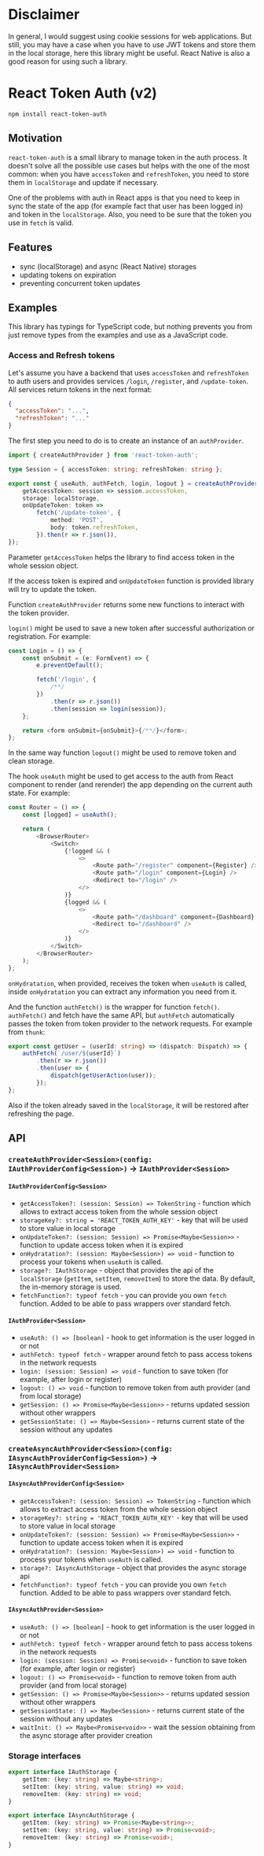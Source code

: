 # Disclaimer

In general, I would suggest using cookie sessions for web applications.
But still, you may have a case when you have to use JWT tokens and store them in the local storage,
here this library might be useful.
React Native is also a good reason for using such a library.

# React Token Auth (v2)

`npm install react-token-auth`

## Motivation

`react-token-auth` is a small library to manage token in the auth process.
It doesn't solve all the possible use cases but helps with the one of
the most common: when you have `accessToken` and `refreshToken`, you
need to store them in `localStorage` and update if necessary.

One of the problems with auth in React apps is that you need to keep in sync the
state of the app (for example fact that user has been logged in) and token in
the `localStorage`. Also, you need to be sure that the token you use in `fetch`
is valid.

## Features

- sync (localStorage) and async (React Native) storages
- updating tokens on expiration
- preventing concurrent token updates

## Examples

This library has typings for TypeScript code, but nothing prevents you from just
remove types from the examples and use as a JavaScript code.

### Access and Refresh tokens

Let's assume you have a backend that uses `accessToken` and `refreshToken` to auth
users and provides services `/login`, `/register`, and `/update-token`. All services
return tokens in the next format:

```json
{
  "accessToken": "...",
  "refreshToken": "..."
}
```

The first step you need to do is to create an instance of an `authProvider`.

```typescript
import { createAuthProvider } from 'react-token-auth';

type Session = { accessToken: string; refreshToken: string };

export const { useAuth, authFetch, login, logout } = createAuthProvider<Session>({
    getAccessToken: session => session.accessToken,
    storage: localStorage,
    onUpdateToken: token =>
        fetch('/update-token', {
            method: 'POST',
            body: token.refreshToken,
        }).then(r => r.json()),
});
```

Parameter `getAccessToken` helps the library to find access token in the
whole session object.

If the access token is expired and `onUpdateToken` function is
provided library will try to update the token.

Function `createAuthProvider` returns some new functions to interact with
the token provider.

`login()` might be used to save a new token after successful authorization
or registration. For example:

```typescript jsx
const Login = () => {
    const onSubmit = (e: FormEvent) => {
        e.preventDefault();

        fetch('/login', {
            /**/
        })
            .then(r => r.json())
            .then(session => login(session));
    };

    return <form onSubmit={onSubmit}>{/**/}</form>;
};
```

In the same way function `logout()` might be used to remove
token and clean storage.

The hook `useAuth` might be used to get access to the auth from React
component to render (and rerender) the app depending on the current
auth state. For example:

```typescript jsx
const Router = () => {
    const [logged] = useAuth();

    return (
        <BrowserRouter>
            <Switch>
                {!logged && (
                    <>
                        <Route path="/register" component={Register} />
                        <Route path="/login" component={Login} />
                        <Redirect to="/login" />
                    </>
                )}
                {logged && (
                    <>
                        <Route path="/dashboard" component={Dashboard} exact />
                        <Redirect to="/dashboard" />
                    </>
                )}
            </Switch>
        </BrowserRouter>
    );
};
```

`onHydratation`, when provided, receives the token when `useAuth` is called, inside `onHydratation` you can extract any information you need from it.

And the function `authFetch()` is the wrapper for function `fetch()`.
`authFetch()` and fetch have the same API, but `authFetch` automatically
passes the token from token provider to the network requests. For example
from `thunk`:

```typescript
export const getUser = (userId: string) => (dispatch: Dispatch) => {
    authFetch(`/user/${userId}`)
        .then(r => r.json())
        .then(user => {
            dispatch(getUserAction(user));
        });
};
```

Also if the token already saved in the `localStorage`, it
will be restored after refreshing the page.

## API

### `createAuthProvider<Session>(config: IAuthProviderConfig<Session>)` -> `IAuthProvider<Session>`

#### `IAuthProviderConfig<Session>`

-   `getAccessToken?: (session: Session) => TokenString` - function which allows to extract access token from the whole session object
-   `storageKey?: string = 'REACT_TOKEN_AUTH_KEY'` - key that will be used to store value in local storage
-   `onUpdateToken?: (session: Session) => Promise<Maybe<Session>>` - function to update access token when it is expired
-   `onHydratation?: (session: Maybe<Session>) => void` - function to process your tokens when `useAuth` is called.
-   `storage?: IAuthStorage` - object that provides the api of the `localStorage` (`getItem`, `setItem`, `removeItem`) to store the data. By default, the in-memory storage is used.
-   `fetchFunction?: typeof fetch` - you can provide you own `fetch` function. Added to be able to pass wrappers over standard fetch.

#### `IAuthProvider<Session>`

-   `useAuth: () => [boolean]` - hook to get information is the user logged in or not
-   `authFetch: typeof fetch` - wrapper around fetch to pass access tokens in the network requests
-   `login: (session: Session) => void` - function to save token (for example, after login or register)
-   `logout: () => void` - function to remove token from auth provider (and from local storage)
-   `getSession: () => Promise<Maybe<Session>>` - returns updated session without other wrappers
-   `getSessionState: () => Maybe<Session>` - returns current state of the session without any updates

### `createAsyncAuthProvider<Session>(config: IAsyncAuthProviderConfig<Session>)` -> `IAsyncAuthProvider<Session>`

#### `IAsyncAuthProviderConfig<Session>`

-   `getAccessToken?: (session: Session) => TokenString` - function which allows to extract access token from the whole session object
-   `storageKey?: string = 'REACT_TOKEN_AUTH_KEY'` - key that will be used to store value in local storage
-   `onUpdateToken?: (session: Session) => Promise<Maybe<Session>>` - function to update access token when it is expired
-   `onHydratation?: (session: Maybe<Session>) => void` - function to process your tokens when `useAuth` is called.
-   `storage?: IAsyncAuthStorage` - object that provides the async storage api
-   `fetchFunction?: typeof fetch` - you can provide you own `fetch` function. Added to be able to pass wrappers over standard fetch.

#### `IAsyncAuthProvider<Session>`

-   `useAuth: () => [boolean]` - hook to get information is the user logged in or not
-   `authFetch: typeof fetch` - wrapper around fetch to pass access tokens in the network requests
-   `login: (session: Session) => Promise<void>` - function to save token (for example, after login or register)
-   `logout: () => Promise<void>` - function to remove token from auth provider (and from local storage)
-   `getSession: () => Promise<Maybe<Session>>` - returns updated session without other wrappers
-   `getSessionState: () => Maybe<Session>` - returns current state of the session without any updates
-   `waitInit: () => Maybe<Promise<void>>` - wait the session obtaining from the async storage after provider creation

### Storage interfaces

```typescript
export interface IAuthStorage {
    getItem: (key: string) => Maybe<string>;
    setItem: (key: string, value: string) => void;
    removeItem: (key: string) => void;
}
```

```typescript
export interface IAsyncAuthStorage {
    getItem: (key: string) => Promise<Maybe<string>>;
    setItem: (key: string, value: string) => Promise<void>;
    removeItem: (key: string) => Promise<void>;
}
```
